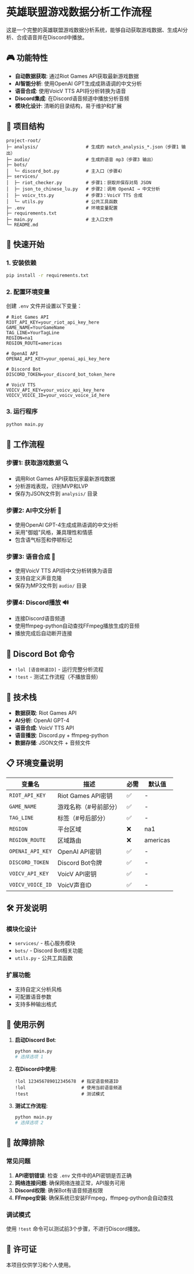 # 英雄联盟游戏数据分析工作流程

这是一个完整的英雄联盟游戏数据分析系统，能够自动获取游戏数据、生成AI分析、合成语音并在Discord中播放。

## 🎮 功能特性

- **自动数据获取**: 通过Riot Games API获取最新游戏数据
- **AI智能分析**: 使用OpenAI GPT生成成熟语调的中文分析
- **语音合成**: 使用VoicV TTS API将分析转换为语音
- **Discord集成**: 在Discord语音频道中播放分析音频
- **模块化设计**: 清晰的目录结构，易于维护和扩展

## 📁 项目结构

```
project-root/
├─ analysis/                  # 生成的 match_analysis_*.json（步骤1 输出）
├─ audio/                     # 生成的语音 mp3（步骤3 输出）
├─ bots/
│  └─ discord_bot.py          # 主入口（步骤4）
├─ services/
│  ├─ riot_checker.py         # 步骤1：获取并保存对局 JSON
│  ├─ json_to_chinese_lu.py   # 步骤2：调用 OpenAI → 中文分析
│  ├─ voicv_tts.py            # 步骤3：VoicV TTS 合成
│  └─ utils.py                # 公共工具函数
├─ .env                       # 环境变量配置
├─ requirements.txt
├─ main.py                    # 主入口文件
└─ README.md
```

## 🚀 快速开始

### 1. 安装依赖

```bash
pip install -r requirements.txt
```

### 2. 配置环境变量

创建 `.env` 文件并设置以下变量：

```env
# Riot Games API
RIOT_API_KEY=your_riot_api_key_here
GAME_NAME=YourGameName
TAG_LINE=YourTagLine
REGION=na1
REGION_ROUTE=americas

# OpenAI API
OPENAI_API_KEY=your_openai_api_key_here

# Discord Bot
DISCORD_TOKEN=your_discord_bot_token_here

# VoicV TTS
VOICV_API_KEY=your_voicv_api_key_here
VOICV_VOICE_ID=your_voicv_voice_id_here
```

### 3. 运行程序

```bash
python main.py
```

## 🎯 工作流程

### 步骤1: 获取游戏数据 🔍
- 调用Riot Games API获取玩家最新游戏数据
- 分析游戏表现，识别MVP和LVP
- 保存为JSON文件到 `analysis/` 目录

### 步骤2: AI中文分析 🤖
- 使用OpenAI GPT-4生成成熟语调的中文分析
- 采用"御姐"风格，兼具理性和情感
- 包含语气标签和停顿标记

### 步骤3: 语音合成 🎵
- 使用VoicV TTS API将中文分析转换为语音
- 支持自定义声音克隆
- 保存为MP3文件到 `audio/` 目录

### 步骤4: Discord播放 🔊
- 连接Discord语音频道
- 使用ffmpeg-python自动查找FFmpeg播放生成的音频
- 播放完成后自动断开连接

## 🤖 Discord Bot 命令

- `!lol [语音频道ID]` - 运行完整分析流程
- `!test` - 测试工作流程（不播放音频）

## 🔧 技术栈

- **数据获取**: Riot Games API
- **AI分析**: OpenAI GPT-4
- **语音合成**: VoicV TTS API
- **语音播放**: Discord.py + ffmpeg-python
- **数据存储**: JSON文件 + 音频文件

## 📋 环境变量说明

| 变量名 | 描述 | 必需 | 默认值 |
|--------|------|------|--------|
| `RIOT_API_KEY` | Riot Games API密钥 | ✅ | - |
| `GAME_NAME` | 游戏名称（#号前部分） | ✅ | - |
| `TAG_LINE` | 标签（#号后部分） | ✅ | - |
| `REGION` | 平台区域 | ❌ | na1 |
| `REGION_ROUTE` | 区域路由 | ❌ | americas |
| `OPENAI_API_KEY` | OpenAI API密钥 | ✅ | - |
| `DISCORD_TOKEN` | Discord Bot令牌 | ✅ | - |
| `VOICV_API_KEY` | VoicV API密钥 | ✅ | - |
| `VOICV_VOICE_ID` | VoicV声音ID | ✅ | - |

## 🛠️ 开发说明

### 模块化设计
- `services/` - 核心服务模块
- `bots/` - Discord Bot相关功能
- `utils.py` - 公共工具函数

### 扩展功能
- 支持自定义分析风格
- 可配置语音参数
- 支持多种输出格式

## 📝 使用示例

1. **启动Discord Bot**:
   ```bash
   python main.py
   # 选择选项 1
   ```

2. **在Discord中使用**:
   ```
   !lol 123456789012345678  # 指定语音频道ID
   !lol                     # 使用当前语音频道
   !test                    # 测试模式
   ```

3. **测试工作流程**:
   ```bash
   python main.py
   # 选择选项 2
   ```

## 🐛 故障排除

### 常见问题

1. **API密钥错误**: 检查 `.env` 文件中的API密钥是否正确
2. **网络连接问题**: 确保网络连接正常，API服务可用
3. **Discord权限**: 确保Bot有语音频道权限
4. **FFmpeg安装**: 确保系统已安装FFmpeg，ffmpeg-python会自动查找

### 调试模式

使用 `!test` 命令可以测试前3个步骤，不进行Discord播放。

## 📄 许可证

本项目仅供学习和个人使用。
